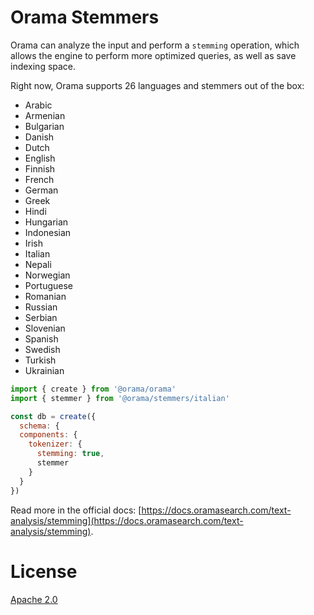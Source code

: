 # Orama Stemmers

Orama can analyze the input and perform a `stemming` operation, which allows the engine to perform more optimized queries, as well as save indexing space.

Right now, Orama supports 26 languages and stemmers out of the box:

- Arabic
- Armenian
- Bulgarian
- Danish
- Dutch
- English
- Finnish
- French
- German
- Greek
- Hindi
- Hungarian
- Indonesian
- Irish
- Italian
- Nepali
- Norwegian
- Portuguese
- Romanian
- Russian
- Serbian
- Slovenian
- Spanish
- Swedish
- Turkish
- Ukrainian

```js
import { create } from '@orama/orama'
import { stemmer } from '@orama/stemmers/italian'

const db = create({
  schema: {
  components: {
    tokenizer: {
      stemming: true,
      stemmer
    }
  }
})
```

Read more in the official docs: [https://docs.oramasearch.com/text-analysis/stemming](https://docs.oramasearch.com/text-analysis/stemming).

# License

[Apache 2.0](/LICENSE.md)